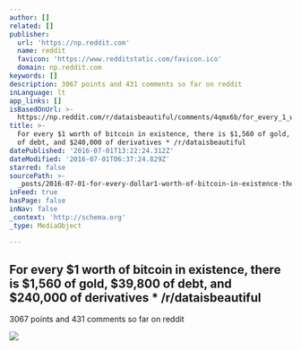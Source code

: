 ```yaml
---
author: []
related: []
publisher:
  url: 'https://np.reddit.com'
  name: reddit
  favicon: 'https://www.redditstatic.com/favicon.ico'
  domain: np.reddit.com
keywords: []
description: 3067 points and 431 comments so far on reddit
inLanguage: lt
app_links: []
isBasedOnUrl: >-
  https://np.reddit.com/r/dataisbeautiful/comments/4qmx6b/for_every_1_worth_of_bitcoin_in_existence_there/
title: >-
  For every $1 worth of bitcoin in existence, there is $1,560 of gold, $39,800
  of debt, and $240,000 of derivatives * /r/dataisbeautiful
datePublished: '2016-07-01T13:22:24.312Z'
dateModified: '2016-07-01T06:37:24.829Z'
starred: false
sourcePath: >-
  _posts/2016-07-01-for-every-dollar1-worth-of-bitcoin-in-existence-there-is-dollar1560.md
inFeed: true
hasPage: false
inNav: false
_context: 'http://schema.org'
_type: MediaObject

---
```

<article style=""><h1>For every $1 worth of bitcoin in existence, there is $1,560 of gold, $39,800 of debt, and $240,000 of derivatives * /r/dataisbeautiful</h1><p>3067 points and 431 comments so far on reddit</p><img src="https://i.redditmedia.com/vlU1FcBmVbKn8voywd84znV10avyA1RQjoomUAmehkM.jpg?w=320&amp;s=d932b0545e9a174529d9d04e56edca3a" /></article>